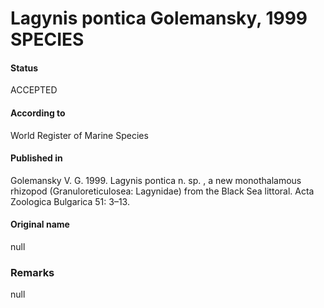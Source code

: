 Lagynis pontica Golemansky, 1999 SPECIES
=======

#### Status
ACCEPTED

#### According to
World Register of Marine Species

#### Published in
Golemansky V. G. 1999. Lagynis pontica n. sp. , a new monothalamous rhizopod (Granuloreticulosea: Lagynidae) from the Black Sea littoral. Acta Zoologica Bulgarica 51: 3–13.

#### Original name
null

### Remarks
null